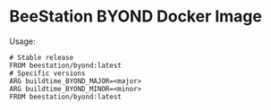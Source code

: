 # BeeStation BYOND Docker Image

Usage:

```
# Stable release
FROM beestation/byond:latest
# Specific versions
ARG buildtime_BYOND_MAJOR=<major>
ARG buildtime_BYOND_MINOR=<minor>
FROM beestation/byond:latest
```

